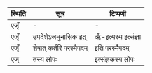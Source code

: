| स्थिति | सूत्र | टिप्पणी |
| ----- | ------- | ------ |
| एजृँ | - | - |
| एजृँ | उपदेशेऽजनुनासिक इत् | ऋँ-इत्यस्य इत्संज्ञा |
| एजृँ | शेषात् कर्तरि परस्मैपदम् | इति परस्मैपदम् |
| एज् | तस्य लोपः | इत्संज्ञकस्य लोपः |
